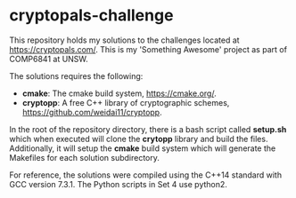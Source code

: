 # cryptopals-challenge

This repository holds my solutions to the challenges located at https://cryptopals.com/. This is my 'Something Awesome' project
as part of COMP6841 at UNSW.

The solutions requires the following:
* **cmake**: The cmake build system, https://cmake.org/.
* **cryptopp**: A free C++ library of cryptographic schemes, https://github.com/weidai11/cryptopp.

In the root of the repository directory, there is a bash script called **setup.sh** which when executed will clone the
**crytopp** library and build the files. Additionally, it will setup the **cmake** build system which will generate the
Makefiles for each solution subdirectory.

For reference, the solutions were compiled using the C++14 standard with GCC version 7.3.1. The Python scripts in Set 4 use
python2.
